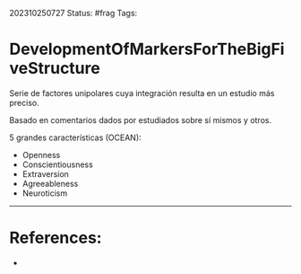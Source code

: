 202310250727
Status: #frag
Tags: 
# DevelopmentOfMarkersForTheBigFiveStructure
Serie de factores unipolares cuya integración resulta en un estudio más preciso. 

Basado en comentarios dados por estudiados sobre sí mismos y otros. 

5 grandes características (OCEAN):
- Openness
- Conscientiousness
- Extraversion 
- Agreeableness 
- Neuroticism 


---
# References:
- 
